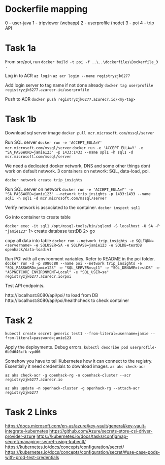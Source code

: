 # Dockerfile mapping
0 - user-java
1 - tripviewer (webapp)
2 - userprofile (node)
3 - poi
4 - trip API

# Task 1a
From src/poi, run `docker build -t poi -f ..\..\dockerfiles\Dockerfile_3 .`

Log in to ACR
`az login`
`az acr login --name registryzjk6277`

Add login server to tag name if not done already
`docker tag userprofile registryzjk6277.azurecr.io/userprofile`

Push to ACR `docker push registryzjk6277.azurecr.io/<my-tag>`

# Task 1b
Download sql server image
`docker pull mcr.microsoft.com/mssql/server`

Run SQL server
`docker run -e 'ACCEPT_EULA=Y' mcr.microsoft.com/mssql/server`
`docker run -e 'ACCEPT_EULA=Y' -e "SA_PASSWORD=jamie123" -p 1433:1433 --name spl1 -h sql1 -d mcr.microsoft.com/mssql/server`

We need a dedicated docker network, DNS and some other things dont work on default network.
3 containers on network: SQL, data-load, poi.

`docker network create trip_insights`


Run SQL server on network
`docker run -e 'ACCEPT_EULA=Y' -e "SA_PASSWORD=jamie123" --network trip_insights -p 1433:1433 --name sql1 -h sql1 -d mcr.microsoft.com/mssql/server`

Verify network is associated to the container.
`docker inspect sql1`


Go into container to create table

`docker exec -it sql1 /opt/mssql-tools/bin/sqlcmd -S localhost -U SA -P "jamie123"`
1> create database testDB
2> go


copy all data into table 
`docker run --network trip_insights -e SQLFQDN=<servername> -e SQLUSER=SA -e SQLPASS=jamie123 -e SQLDB=testDB openhack/data-load:v1`

Run POI with all environment variables. Refer to README in the poi folder.
`docker run -d -p 8080:80 --name poi --network trip_insights -e "SQL_PASSWORD=jamie123" -e "SQL_SERVER=sql1" -e "SQL_DBNAME=testDB" -e "ASPNETCORE_ENVIRONMENT=Local" -e "SQL_USER=sa" registryzjk6277.azurecr.io/poi`

Test API endpoints.

http://localhost:8080/api/poi/ to load from DB
http://localhost:8080/api/poi/healthcheck to check container

# Task 2
`kubectl create secret generic test1 --from-literal=username=jamie --from-literal=password=jamie123`

Apply the deployments.
Debug errors.
`kubectl describe pod userprofile-6b9d646cfb-vpd66`

Somehow you have to tell Kubernetes how it can connect to the registry. Essentially it need credentials to download images.
`az aks check-acr`

`az aks check-acr -g openhack-rg -n openhack-cluster --acr registryzjk6277.azurecr.io`


`az aks update -n openhack-cluster -g openhack-rg --attach-acr registryzjk6277`

# Task 2 Links
https://docs.microsoft.com/en-us/azure/key-vault/general/key-vault-integrate-kubernetes
https://github.com/Azure/secrets-store-csi-driver-provider-azure
https://kubernetes.io/docs/tasks/configmap-secret/managing-secret-using-kubectl/
https://kubernetes.io/docs/concepts/configuration/secret/
https://kubernetes.io/docs/concepts/configuration/secret/#use-case-pods-with-prod-test-credentials